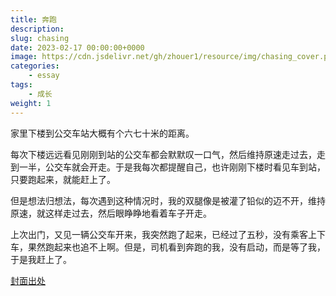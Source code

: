 ```yaml
---
title: 奔跑
description: 
slug: chasing
date: 2023-02-17 00:00:00+0000
image: https://cdn.jsdelivr.net/gh/zhouer1/resource/img/chasing_cover.png
categories:
    - essay
tags:
    - 成长
weight: 1
---
```


家里下楼到公交车站大概有个六七十米的距离。

每次下楼远远看见刚刚到站的公交车都会默默叹一口气，然后维持原速走过去，走到一半，公交车就会开走。于是我每次都提醒自己，也许刚刚下楼时看见车到站，只要跑起来，就能赶上了。

但是想法归想法，每次遇到这种情况时，我的双腿像是被灌了铅似的迈不开，维持原速，就这样走过去，然后眼睁睁地看着车子开走。

上次出门，又见一辆公交车开来，我突然跑了起来，已经过了五秒，没有乘客上下车，果然跑起来也追不上啊。但是，司机看到奔跑的我，没有启动，而是等了我，于是我赶上了。

[封面出处](https://www.pixiv.net/artworks/116418300)
